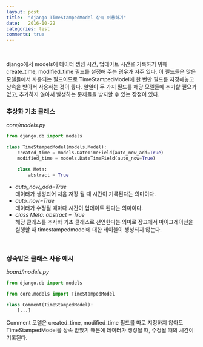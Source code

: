 ```yaml
---
layout: post
title:  "django TimeStampedModel 상속 이용하기"
date:   2016-10-22
categories: test
comments: true
---
```


<br>  

django에서 models에 데이터 생성 시간, 업데이트 시간을 기록하기 위해 create_time, modified_time 필드를 설정해 주는 경우가 자주 있다. 이 필드들은 많은 모델들에서 사용되는 필드이므로 TimeStampedModel에 한 번만 필드를 지정해놓고 상속을 받아서 사용하는 것이 좋다. 일일이 두 가지 필드를 해당 모델들에 추가할 필요가 없고, 추가하지 않아서 발생하는 문제들을 방지할 수 있는 장점이 있다.  

### 추상화 기초 클래스  

_core/models.py_  
```python
from django.db import models

class TimeStampedModel(models.Model):
    created_time = models.DateTimeField(auto_now_add=True)
    modified_time = models.DateTimeField(auto_now=True)

    class Meta:
        abstract = True
```   

- _auto_now_add=True_  
데이터가 생성되어 처음 저장 될 때 시간이 기록된다는 의미이다.  
- _auto_now=True_  
데이터가 수정될 때마다 시간이 업데이트 된다는 의미이다.  
- _class Meta:  abstract = True_  
해당 클래스를 추사화 기초 클래스로 선언한다는 의미로 장고에서 마이그레이션을 실행할 때 timestampedmodel에 대한 테이블이 생성되지 않는다.  

<br>  

### 상속받은 클래스 사용 예시  

_board/models.py_  
```python
from django.db import models

from core.models import TimeStampedModel

class Comment(TimeStampedModel):
    [...]
```  

Comment 모델은 created_time, modified_time 필드를 따로 지정하지 않아도 TimeStampedModel을 상속 받았기 때문에 데이터가 생성될 때, 수정될 때의 시간이 기록된다.  
